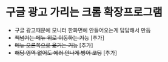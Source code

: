 # 구글 광고 가리는 크롬 확장프로그램
- 구글 광고때문에 모니터 한화면에 안들어오는게 답답해서 만듬
- ~~책넘기는 메뉴 위로 이동하는 기능~~ [추가]
- ~~메뉴 오른쪽으로 옮기는 기능~~ [추가]
- ~~해당 영역 없어도 에러 안나게 방어 코딩~~ [추가]